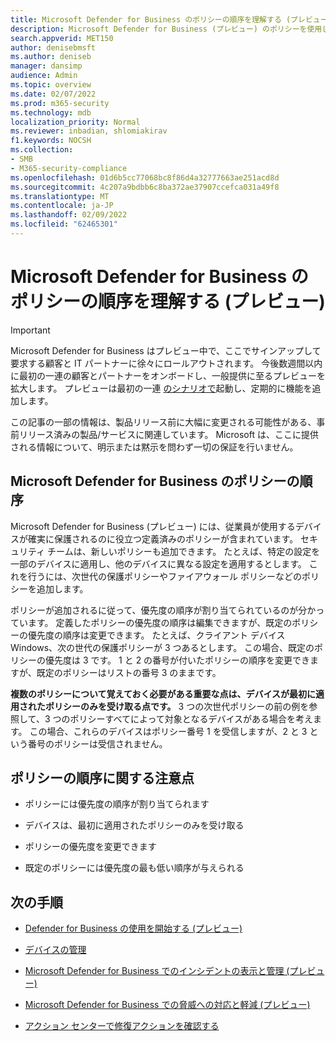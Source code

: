 ```yaml
---
title: Microsoft Defender for Business のポリシーの順序を理解する (プレビュー)
description: Microsoft Defender for Business (プレビュー) のポリシーを使用した優先度の順序について説明します。
search.appverid: MET150
author: denisebmsft
ms.author: deniseb
manager: dansimp
audience: Admin
ms.topic: overview
ms.date: 02/07/2022
ms.prod: m365-security
ms.technology: mdb
localization_priority: Normal
ms.reviewer: inbadian, shlomiakirav
f1.keywords: NOCSH
ms.collection:
- SMB
- M365-security-compliance
ms.openlocfilehash: 01d6b5cc77068bc8f86d4a32777663ae251acd8d
ms.sourcegitcommit: 4c207a9bdbb6c8ba372ae37907ccefca031a49f8
ms.translationtype: MT
ms.contentlocale: ja-JP
ms.lasthandoff: 02/09/2022
ms.locfileid: "62465301"
---
```

# <a name="understand-policy-order-in-microsoft-defender-for-business-preview"></a>Microsoft Defender for Business のポリシーの順序を理解する (プレビュー)

> [!IMPORTANT]
> Microsoft Defender for Business はプレビュー中で、ここでサインアップして要求する顧客と IT パートナーに徐[](https://aka.ms/mdb-preview)々にロールアウトされます。 今後数週間以内に最初の一連の顧客とパートナーをオンボードし、一般提供に至るプレビューを拡大します。 プレビューは最初の一連 [のシナリオで](mdb-tutorials.md#try-these-preview-scenarios)起動し、定期的に機能を追加します。
> 
> この記事の一部の情報は、製品リリース前に大幅に変更される可能性がある、事前リリース済みの製品/サービスに関連しています。 Microsoft は、ここに提供される情報について、明示または黙示を問わず一切の保証を行いません。 

## <a name="policy-order-in-microsoft-defender-for-business"></a>Microsoft Defender for Business のポリシーの順序

Microsoft Defender for Business (プレビュー) には、従業員が使用するデバイスが確実に保護されるのに役立つ定義済みのポリシーが含まれています。 セキュリティ チームは、新しいポリシーも追加できます。 たとえば、特定の設定を一部のデバイスに適用し、他のデバイスに異なる設定を適用するとします。 これを行うには、次世代の保護ポリシーやファイアウォール ポリシーなどのポリシーを追加します。

ポリシーが追加されるに従って、優先度の順序が割り当てられているのが分かっています。 定義したポリシーの優先度の順序は編集できますが、既定のポリシーの優先度の順序は変更できます。 たとえば、クライアント デバイスWindows、次の世代の保護ポリシーが 3 つあるとします。 この場合、既定のポリシーの優先度は 3 です。 1 と 2 の番号が付いたポリシーの順序を変更できますが、既定のポリシーはリストの番号 3 のままです。 

**複数のポリシーについて覚えておく必要がある重要な点は、デバイスが最初に適用されたポリシーのみを受け取る点です。** 3 つの次世代ポリシーの前の例を参照して、3 つのポリシーすべてによって対象となるデバイスがある場合を考えます。 この場合、これらのデバイスはポリシー番号 1 を受信しますが、2 と 3 という番号のポリシーは受信されません。 

## <a name="key-points-to-remember-about-policy-order"></a>ポリシーの順序に関する注意点

- ポリシーには優先度の順序が割り当てられます

- デバイスは、最初に適用されたポリシーのみを受け取る

- ポリシーの優先度を変更できます

- 既定のポリシーには優先度の最も低い順序が与えられる

## <a name="next-steps"></a>次の手順

- [Defender for Business の使用を開始する (プレビュー)](mdb-get-started.md)

- [デバイスの管理](mdb-manage-devices.md)

- [Microsoft Defender for Business でのインシデントの表示と管理 (プレビュー)](mdb-view-manage-incidents.md)

- [Microsoft Defender for Business での脅威への対応と軽減 (プレビュー)](mdb-respond-mitigate-threats.md)

- [アクション センターで修復アクションを確認する](mdb-review-remediation-actions.md)